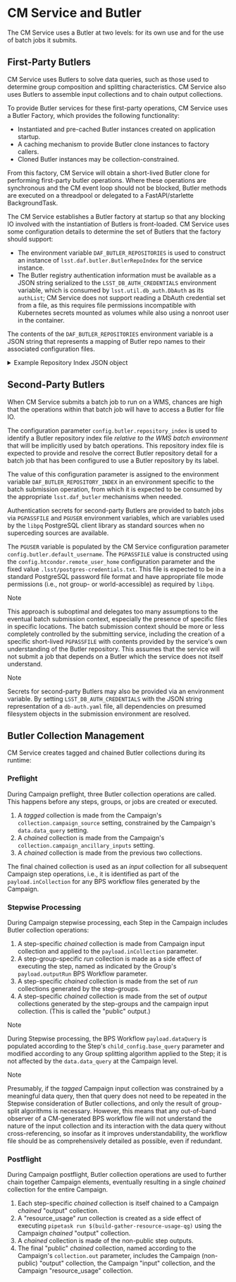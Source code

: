 # CM Service and Butler
The CM Service uses a Butler at two levels: for its own use and for the use of batch jobs it submits.

## First-Party Butlers
CM Service uses Butlers to solve data queries, such as those used to determine group composition and splitting characteristics. CM Service also uses Butlers to assemble input collections and to chain output collections.

To provide Butler services for these first-party operations, CM Service uses a Butler Factory, which provides the following functionality:

- Instantiated and pre-cached Butler instances created on application startup.
- A caching mechanism to provide Butler clone instances to factory callers.
- Cloned Butler instances may be collection-constrained.

From this factory, CM Service will obtain a short-lived Butler clone for performing first-party butler operations.
Where these operations are synchronous and the CM event loop should not be blocked, Butler methods are executed on a threadpool or delegated to a FastAPI/starlette BackgroundTask.

The CM Service establishes a Butler factory at startup so that any blocking IO involved with the instantiation of Butlers is front-loaded.
CM Service uses some configuration details to determine the set of Butlers that the factory should support:

- The environment variable `DAF_BUTLER_REPOSITORIES` is used to construct an instance of `lsst.daf.butler.ButlerRepoIndex` for the service instance.
- The Butler registry authentication information must be available as a JSON string serialized to the `LSST_DB_AUTH_CREDENTIALS` environment variable, which is consumed by `lsst.util.db_auth.DbAuth` as its `authList`; CM Service does not support reading a DbAuth credential set from a file, as this requires file permissions incompatible with Kubernetes secrets mounted as volumes while also using a nonroot user in the container.

The contents of the `DAF_BUTLER_REPOSITORIES` environment variable is a JSON string that represents a mapping of Butler repo names to their associated configuration files.

<details>
<summary>Example Repository Index JSON object</summary>

```json
{
  "/repo/main": "/sdf/group/rubin/repo/main/butler.yaml",
  "/repo/main+sasquatch_dev": "/sdf/group/rubin/repo/main/butler+sasquatch_dev.yaml"
}
```

</details>

## Second-Party Butlers
When CM Service submits a batch job to run on a WMS, chances are high that the operations within that batch job will have to access a Butler for file IO.

The configuration parameter `config.butler.repository_index` is used to identify a Butler repository index file *relative to the WMS batch environment* that will be implicitly used by batch operations. This repository index file is expected to provide and resolve the correct Butler repository detail for a batch job that has been configured to use a Butler repository by its label.

The value of this configuration parameter is assigned to the environment variable `DAF_BUTLER_REPOSITORY_INDEX` in an environment specific to the batch submission operation, from which it is expected to be consumed by the appropriate `lsst.daf_butler` mechanisms when needed.

Authentication secrets for second-party Butlers are provided to batch jobs via `PGPASSFILE` and `PGUSER` environment variables, which are variables used by the `libpq` PostgreSQL client library as standard sources when no superceding sources are available.

The `PGUSER` variable is populated by the CM Service configuration parameter `config.butler.default_username`.
The `PGPASSFILE` value is constructed using the `config.htcondor.remote_user_home` configuration parameter and the fixed value `.lsst/postgres-credentials.txt`. This file is expected to be in a standard PostgreSQL password file format and have appropriate file mode permissions (i.e., not group- or world-accessible) as required by `libpq`.

> [!NOTE]
> This approach is suboptimal and delegates too many assumptions to the eventual batch submission context, especially the presence of specific files in specific locations. The batch submission context should be more or less completely controlled by the submitting service, including the creation of a specific short-lived `PGPASSFILE` with contents provided by the service's own understanding of the Butler repository. This assumes that the service will not submit a job that depends on a Butler which the service does not itself understand.

> [!NOTE]
> Secrets for second-party Butlers may also be provided via an environment variable. By setting `LSST_DB_AUTH_CREDENTIALS` with the JSON string representation of a `db-auth.yaml` file, all dependencies on presumed filesystem objects in the submission environment are resolved.

## Butler Collection Management

CM Service creates tagged and chained Butler collections during its runtime:

### Preflight
During Campaign preflight, three Butler collection operations are called. This happens before any steps, groups, or jobs are created or executed.

1. A *tagged* collection is made from the Campaign's `collection.campaign_source` setting, constrained by the Campaign's `data.data_query` setting.
1. A *chained* collection is made from the Campaign's `collection.campaign_ancillary_inputs` setting.
1. A *chained* collection is made from the previous two collections.

The final chained collection is used as an *input* collection for all subsequent Campaign step operations, i.e., it is identified as part of the `payload.inCollection` for any BPS workflow files generated by the Campaign.

### Stepwise Processing
During Campaign stepwise processing, each Step in the Campaign includes Butler collection operations:

1. A step-specific *chained* collection is made from Campaign input collection and applied to the `payload.inCollection` parameter.
1. A step-group-specific *run* collection is made as a side effect of executing the step, named as indicated by the Group's `payload.outputRun` BPS Workflow parameter.
1. A step-specific *chained* collection is made from the set of *run* collections generated by the step-groups.
1. A step-specific *chained* collection is made from the set of *output* collections generated by the step-groups and the campaign input collection. (This is called the "public" output.)

> [!Note]
> During Stepwise processing, the BPS Workflow `payload.dataQuery` is populated according to the Step's `child_config.base_query` parameter and modified according to any Group splitting algorithm applied to the Step; it is not affected by the `data.data_query` at the Campaign level.

> [!Note]
> Presumably, if the *tagged* Campaign input collection was constrained by a meaningful data query, then that query does not need to be repeated in the Stepwise consideration of Butler collections, and only the result of group-split algorithms is necessary. However, this means that any out-of-band observer of a CM-generated BPS workflow file will not understand the nature of the input collection and its interaction with the data query without cross-referencing, so insofar as it improves understandability, the workflow file should be as comprehensively detailed as possible, even if redundant.

### Postflight
During Campaign postflight, Butler collection operations are used to further chain together Campaign elements, eventually resulting in a single *chained* collection for the entire Campaign.

1. Each step-specific *chained* collection is itself chained to a Campaign *chained* "output" collection.
1. A "resource_usage" *run* collection is created as a side effect of executing `pipetask run $(build-gather-resource-usage-qg)` using the Campaign *chained* "output" collection.
1. A *chained* collection is made of the non-public step outputs.
1. The final "public" *chained* collection, named according to the Campaign's `collection.out` parameter, includes the Campaign (non-public) "output" collection, the Campaign "input" collection, and the Campaign "resource_usage" collection.
